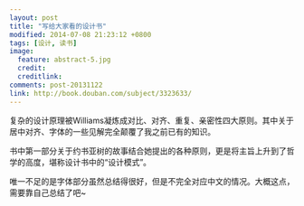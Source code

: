 ```yaml
---
layout: post
title: "写给大家看的设计书"
modified: 2014-07-08 21:23:12 +0800
tags: [设计, 读书]
image:
  feature: abstract-5.jpg
  credit: 
  creditlink: 
comments: post-20131122
link: http://book.douban.com/subject/3323633/
---
```


复杂的设计原理被Williams凝炼成对比、对齐、重复、亲密性四大原则。其中关于居中对齐、字体的一些见解完全颠覆了我之前已有的知识。

书中第一部分关于约书亚树的故事结合她提出的各种原则，更是将主旨上升到了哲学的高度，堪称设计书中的“设计模式”。

唯一不足的是字体部分虽然总结得很好，但是不完全对应中文的情况。大概这点，需要靠自己总结了吧~

